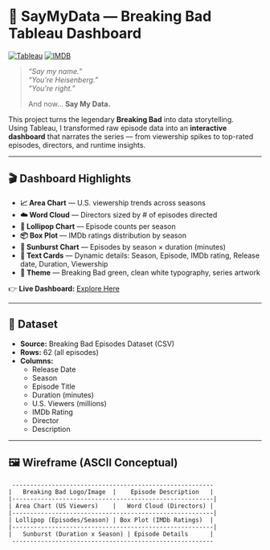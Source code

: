 # 🧪 SayMyData — Breaking Bad Tableau Dashboard

[![Tableau](https://img.shields.io/badge/Made%20With-Tableau-green?logo=tableau&logoColor=white)](https://public.tableau.com/app/profile/gopal.rawat3522/viz/BreakingBad_17424111525660/Dashboard1)
[![IMDB](https://img.shields.io/badge/Data-IMDB%20Episodes-blue?logo=imdb&logoColor=white)](https://www.imdb.com/title/tt0903747/episodes)

> *“Say my name.”*  
> *“You’re Heisenberg.”*  
> *“You’re right.”*  
>
> And now… **Say My Data.**  

This project turns the legendary **Breaking Bad** into data storytelling.  
Using Tableau, I transformed raw episode data into an **interactive dashboard** that narrates the series — from viewership spikes to top-rated episodes, directors, and runtime insights.  

---

## 🎬 Dashboard Highlights
- **📈 Area Chart** — U.S. viewership trends across seasons  
- **☁️ Word Cloud** — Directors sized by # of episodes directed  
- **🍭 Lollipop Chart** — Episode counts per season  
- **📦 Box Plot** — IMDb ratings distribution by season  
- **🌌 Sunburst Chart** — Episodes by season × duration (minutes)  
- **📝 Text Cards** — Dynamic details: Season, Episode, IMDb rating, Release date, Duration, Viewership  
- **🎨 Theme** — Breaking Bad green, clean white typography, series artwork  

👉 **Live Dashboard:** [Explore Here](https://public.tableau.com/app/profile/gopal.rawat3522/viz/BreakingBad_17424111525660/Dashboard1)  

---

## 📂 Dataset
- **Source:** Breaking Bad Episodes Dataset (CSV)  
- **Rows:** 62 (all episodes)  
- **Columns:**  
  - Release Date  
  - Season  
  - Episode Title  
  - Duration (minutes)  
  - U.S. Viewers (millions)  
  - IMDb Rating  
  - Director  
  - Description  

---

## 🖼️ Wireframe (ASCII Conceptual)

```text
 --------------------------------------------------------
|   Breaking Bad Logo/Image  |    Episode Description   |
|--------------------------------------------------------|
| Area Chart (US Viewers)    |   Word Cloud (Directors) |
|--------------------------------------------------------|
| Lollipop (Episodes/Season) | Box Plot (IMDb Ratings)  |
|--------------------------------------------------------|
|   Sunburst (Duration x Season) | Episode Details      |
 --------------------------------------------------------
